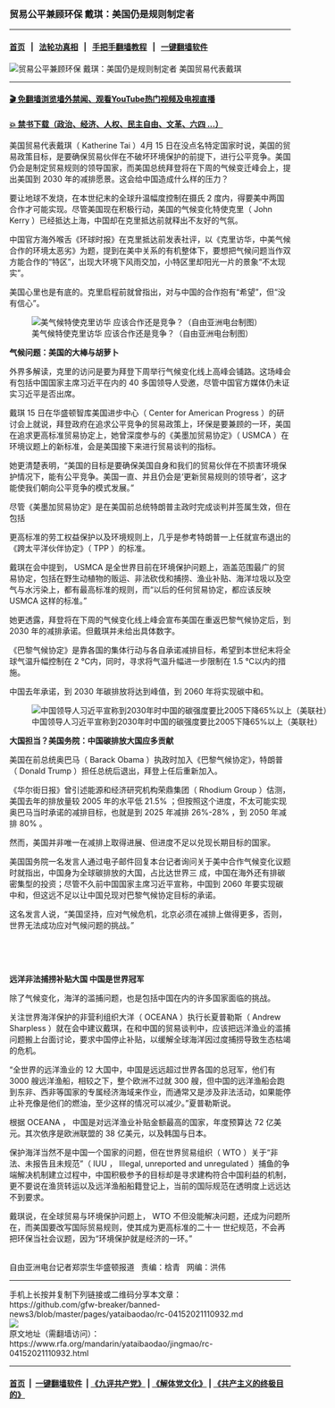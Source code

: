 ### 贸易公平兼顾环保  戴琪：美国仍是规则制定者
------------------------

#### [首页](https://github.com/gfw-breaker/banned-news3/blob/master/README.md) &nbsp;&nbsp;|&nbsp;&nbsp; [法轮功真相](https://github.com/begood0513/basic/blob/master/README.md)  &nbsp;&nbsp;|&nbsp;&nbsp; [手把手翻墙教程](https://github.com/gfw-breaker/guides/wiki)  &nbsp;&nbsp;|&nbsp;&nbsp; [一键翻墙软件](https://github.com/gfw-breaker/nogfw/blob/master/README.md)  



<div id="headerimg">
 <img alt="贸易公平兼顾环保  戴琪：美国仍是规则制定者" src="https://www.rfa.org/mandarin/yataibaodao/jingmao/rc-04152021110932.html/@@images/f04e7e03-551e-42b9-84b7-9c9ffc759032.jpeg" title="贸易公平兼顾环保  戴琪：美国仍是规则制定者"/>
 <span class="lead_image_caption">
  美国贸易代表戴琪
 </span>
 <!-- zoomattribute -->
</div>

<hr/>


#### [ 🎬  免翻墙浏览墙外禁闻、观看YouTube热门视频及电视直播](https://github.com/gfw-breaker/HelloWorld)

#### [ 💥  禁书下载（政治、经济、人权、民主自由、文革、六四 ...）](https://github.com/gfw-breaker/books/blob/master/README.md)

<div id="storytext">
 <p>
 </p>
 <p>
  美国贸易代表戴琪（
  <span>
   Katherine Tai
  </span>
  <span>
   ）4月
  </span>
  <span>
   15
  </span>
  <span>
   日在没点名特定国家时说，美国的贸易政策目标，是要确保贸易伙伴在不破坏环境保护的前提下，进行公平竞争。美国仍会是制定贸易规则的领导国家，而美国总统拜登将在下周的气候变迁峰会上，提出美国到
  </span>
  <span>
   2030
  </span>
  <span>
   年的减排愿景。这会给中国造成什么样的压力？
  </span>
 </p>
 <p>
  <span>
   要让地球不发烧，在本世纪末的全球升温幅度控制在摄氏
  </span>
  <span>
   2
  </span>
  <span>
   度内，得要美中两国合作才可能实现。尽管美国现在积极行动，美国的气候变化特使克里（
  </span>
  <span>
   John Kerry
  </span>
  <span>
   ）已经抵达上海，中国却在克里抵达前就释出不友好的气氛。
  </span>
 </p>
 <p>
  <span>
   中国官方海外喉舌《环球时报》在克里抵达前发表社评，以《克里访华，中美气候合作的环境太恶劣》为题，提到在美中关系的有机整体下，要想把气候问题当作双方能合作的“特区”，出现大环境下风雨交加，小特区里却阳光一片的景象“不太现实”。
  </span>
 </p>
 <p>
  <span>
   美国心里也是有底的。克里启程前就曾指出，对与中国的合作抱有“希望”，但“没有信心”。
  </span>
 </p>
 <p>
  <span>
   <figure class="image-richtext image-inline captioned" style="width:620px;">
    <img alt="美气候特使克里访华 应该合作还是竞争？（自由亚洲电台制图）" src="https://www.rfa.org/mandarin/yataibaodao/jingmao/rc-04152021110932.html/rc0415b.jpg/@@images/2c9e8540-a1c5-4499-9651-6c8672ddc54d.jpeg" title="rc0415b.jpg"/>
    <figcaption class="image-caption">
     美气候特使克里访华 应该合作还是竞争？（自由亚洲电台制图）
    </figcaption>
    <small>
    </small>
   </figure>
  </span>
 </p>
 <p>
  <strong>
   气候问题：美国的大棒与胡萝卜
  </strong>
 </p>
 <p>
  <span>
   外界多解读，克里的访问是要为拜登下周举行气候变化线上高峰会铺路。这场峰会有包括中国国家主席习近平在内的
  </span>
  <span>
   40
  </span>
  <span>
   多国领导人受邀，尽管中国官方媒体仍未证实习近平是否出席。
  </span>
 </p>
 <p>
  <span>
   戴琪
  </span>
  <span>
   15
  </span>
  <span>
   日在华盛顿智库美国进步中心（
  </span>
  <span>
   Center for American Progress
  </span>
  <span>
   ）的研讨会上就说，拜登政府在追求公平竞争的贸易政策上，环保是要兼顾的一环，美国在追求更高标准贸易协定上，她曾深度参与的《美墨加贸易协定》（
  </span>
  <span>
   USMCA
  </span>
  <span>
   ）在环境议题上的新标准，会是美国接下来进行贸易谈判的指标。
  </span>
 </p>
 <p>
  <span>
   她更清楚表明，“美国的目标是要确保美国自身和我们的贸易伙伴在不损害环境保护情况下，能有公平竞争。美国一直、并且仍会是‘更新贸易规则的领导者’，这才能使我们朝向公平竞争的模式发展。”
  </span>
 </p>
 <p>
  <span>
   尽管《美墨加贸易协定》是在美国前总统特朗普主政时完成谈判并签属生效，但在包括
  </span>
 </p>
 <p>
  <span>
   更高标准的劳工权益保护以及环境规则上，几乎是参考特朗普一上任就宣布退出的《跨太平洋伙伴协定》（
  </span>
  <span>
   TPP
  </span>
  <span>
   ）的标准。
  </span>
 </p>
 <p>
  <span>
   戴琪在会中提到，
  </span>
  <span>
   USMCA
  </span>
  <span>
   是全世界目前在环境保护问题上，涵盖范围最广的贸易协定，包括在野生动植物的贩运、非法砍伐和捕捞、渔业补贴、海洋垃圾以及空气与水污染上，都有最高标准的规则，而“以后的任何贸易协定，都应该反映
  </span>
  <span>
   USMCA
  </span>
  <span>
   这样的标准。”
  </span>
 </p>
 <p>
  <span>
   她更透露，拜登将在下周的气候变化线上峰会宣布美国在重返巴黎气候协定后，到
  </span>
  <span>
   2030
  </span>
  <span>
   年的减排承诺。但戴琪并未给出具体数字。
  </span>
 </p>
 <p>
  <span>
   《巴黎气候协定》是靠各国的集体行动与各自承诺减排目标，希望到本世纪末将全球气温升幅控制在
  </span>
  <span>
   2
  </span>
  <span>
   ℃内，同时，寻求将气温升幅进一步限制在
  </span>
  <span>
   1.5
  </span>
  <span>
   ℃以内的措施。
  </span>
 </p>
 <p>
  <span>
   中国去年承诺，到
  </span>
  <span>
   2030
  </span>
  <span>
   年碳排放将达到峰值，到
  </span>
  <span>
   2060
  </span>
  <span>
   年将实现碳中和。
  </span>
 </p>
 <p>
  <span>
   <figure class="image-richtext image-inline captioned" style="width:620px;">
    <img alt="中国领导人习近平宣称到2030年时中国的碳强度要比2005下降65%以上（美联社）" src="https://www.rfa.org/mandarin/yataibaodao/jingmao/rc-04152021110932.html/rc0415c.jpg/@@images/8dd5895d-60fa-44ae-938a-304d5c7f5b05.jpeg" title="rc0415c.jpg"/>
    <figcaption class="image-caption">
     中国领导人习近平宣称到2030年时中国的碳强度要比2005下降65%以上（美联社）
    </figcaption>
    <small>
    </small>
   </figure>
  </span>
 </p>
 <p>
  <strong>
   大国担当？美国务院：中国碳排放大国应多贡献
  </strong>
 </p>
 <p>
  <span>
   美国在前总统奥巴马（
  </span>
  <span>
   Barack Obama
  </span>
  <span>
   ）执政时加入《巴黎气候协定》，特朗普（
  </span>
  <span>
   Donald Trump
  </span>
  <span>
   ）担任总统后退出，拜登上任后重新加入。
  </span>
 </p>
 <p>
  <span>
   《华尔街日报》曾引述能源和经济研究机构荣鼎集团（
  </span>
  <span>
   Rhodium Group
  </span>
  <span>
   ）估测，美国去年的排放量较
  </span>
  <span>
   2005
  </span>
  <span>
   年的水平低
  </span>
  <span>
   21.5%
  </span>
  <span>
   ；但按照这个进度，不太可能实现奥巴马当时承诺的减排目标，也就是到
  </span>
  <span>
   2025
  </span>
  <span>
   年减排
  </span>
  <span>
   26%-28%
  </span>
  <span>
   ，到
  </span>
  <span>
   2050
  </span>
  <span>
   年减排
  </span>
  <span>
   80%
  </span>
  <span>
   。
  </span>
 </p>
 <p>
  <span>
   然而，美国并非唯一在减排上取得进展、但进度不足以兑现长期目标的国家。
  </span>
 </p>
 <p>
  <span>
   美国国务院一名发言人通过电子邮件回复本台记者询问关于美中合作气候变化议题时就指出，中国身为全球碳排放的大国，占比达世界三
  </span>
  <span>
  </span>
  <span>
   成，中国在海外还有排碳密集型的投资；尽管不久前中国国家主席习近平宣称，中国到
  </span>
  <span>
   2060
  </span>
  <span>
   年要实现碳中和，但这远不足以让中国兑现对巴黎气候协定目标的承诺。
  </span>
 </p>
 <p>
  <span>
   这名发言人说，“美国坚持，应对气候危机，北京必须在减排上做得更多，否则，世界无法成功应对气候问题的挑战。”
   <p>
    <br/>
   </p>
   <p>
    <br/>
   </p>
   <p>
    <strong>
     远洋非法捕捞补贴大国 中国是世界冠军
    </strong>
   </p>
   <p>
    <span>
     除了气候变化，海洋的滥捕问题，也是包括中国在内的许多国家面临的挑战。
    </span>
   </p>
   <p>
    <span>
     关注世界海洋保护的非营利组织大洋（
    </span>
    <span>
     OCEANA
    </span>
    <span>
     ）执行长夏普勒斯（
    </span>
    <span>
     Andrew Sharpless
    </span>
    <span>
     ）就在会中建议戴琪，在和中国的贸易谈判中，应该把远洋渔业的滥捕问题搬上台面讨论，要求中国停止补贴，以缓解全球海洋因过度捕捞导致生态枯竭的危机。
    </span>
   </p>
   <p>
    <span>
     “全世界的远洋渔业的
    </span>
    <span>
     12
    </span>
    <span>
     大国中，中国是远远超过世界各国的总冠军，他们有
    </span>
    <span>
     3000
    </span>
    <span>
     艘远洋渔船，相较之下，整个欧洲不过就
    </span>
    <span>
     300
    </span>
    <span>
     艘，但中国的远洋渔船会跑到东非、西非等国家的专属经济海域来作业，而通常又是涉及非法活动，如果能停止补充像是他们的燃油，至少这样的情况可以减少。”夏普勒斯说。
    </span>
   </p>
   <p>
    <span>
     根据
    </span>
    <span>
     OCEANA
    </span>
    <span>
     ，
    </span>
    <span>
    </span>
    <span>
     中国是对远洋渔业补贴金额最高的国家，年度预算达
    </span>
    <span>
     72
    </span>
    <span>
     亿美元。其次依序是欧洲联盟的
    </span>
    <span>
     38
    </span>
    <span>
     亿美元，以及韩国与日本。
    </span>
   </p>
   <p>
    <span>
     保护海洋当然不是中国一个国家的问题，但在世界贸易组织（
    </span>
    <span>
     WTO
    </span>
    <span>
     ）关于“非法、未报告且未规范”（
    </span>
    <span>
     IUU
    </span>
    <span>
     ，
    </span>
    <span>
     Illegal, unreported and unregulated
    </span>
    <span>
     ）捕鱼的争端解决机制建立过程中，中国积极参予的目标却是寻求建构符合中国利益的机制，更不要说在渔货转运以及远洋渔船船籍登记上，当前的国际规范在透明度上远远达不到要求。
    </span>
   </p>
   <p>
    <span>
     戴琪说，在全球贸易与环境保护问题上，
    </span>
    <span>
     WTO
    </span>
    <span>
     不但没能解决问题，还成为问题所在，而美国要改写国际贸易规则，使其成为更高标准的二十一
    </span>
    <span>
    </span>
    <span>
     世纪规范，不会再把环保当社会议题，因为“环境保护就是经济的一环。”
    </span>
   </p>
   <p>
    <br/>
    自由亚洲电台记者郑崇生华盛顿报道   责编：梒青   网编：洪伟
   </p>
  </span>
 </p>
</div>

<hr/>
手机上长按并复制下列链接或二维码分享本文章：<br/>
https://github.com/gfw-breaker/banned-news3/blob/master/pages/yataibaodao/rc-04152021110932.md <br/>
<a href='https://github.com/gfw-breaker/banned-news3/blob/master/pages/yataibaodao/rc-04152021110932.md'><img src='https://github.com/gfw-breaker/banned-news3/blob/master/pages/yataibaodao/rc-04152021110932.md.png'/></a> <br/>
原文地址（需翻墙访问）：https://www.rfa.org/mandarin/yataibaodao/jingmao/rc-04152021110932.html


------------------------
#### [首页](https://github.com/gfw-breaker/banned-news3/blob/master/README.md) &nbsp;|&nbsp; [一键翻墙软件](https://github.com/gfw-breaker/nogfw/blob/master/README.md) &nbsp;| [《九评共产党》](https://github.com/gfw-breaker/9ping.md/blob/master/README.md#九评之一评共产党是什么) | [《解体党文化》](https://github.com/gfw-breaker/jtdwh.md/blob/master/README.md) | [《共产主义的终极目的》](https://github.com/gfw-breaker/gczydzjmd.md/blob/master/README.md)


<img src='http://gfw-breaker.win/banned-news3/pages/yataibaodao/rc-04152021110932.md' width='0px' height='0px'/>